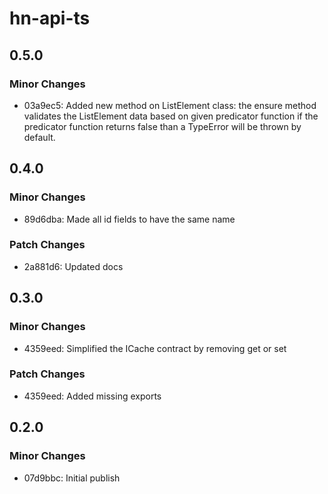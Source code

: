 # hn-api-ts

## 0.5.0

### Minor Changes

- 03a9ec5: Added new method on ListElement class: the ensure method validates the ListElement data based on given predicator function if the predicator function returns false than a TypeError will be thrown by default.

## 0.4.0

### Minor Changes

- 89d6dba: Made all id fields to have the same name

### Patch Changes

- 2a881d6: Updated docs

## 0.3.0

### Minor Changes

- 4359eed: Simplified the ICache contract by removing get or set

### Patch Changes

- 4359eed: Added missing exports

## 0.2.0

### Minor Changes

- 07d9bbc: Initial publish
